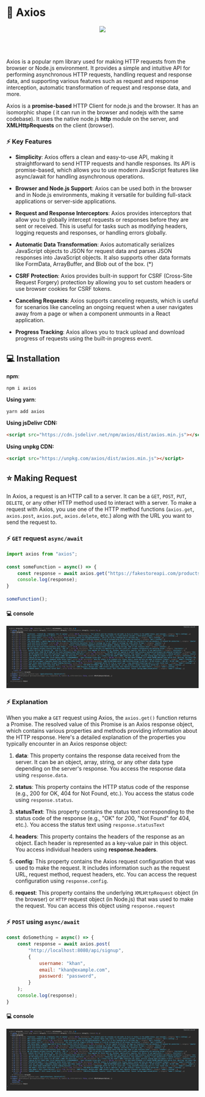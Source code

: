 # 📍 Axios

<div align="center">
<img src="https://upload.wikimedia.org/wikipedia/commons/thumb/d/d1/Axios_%28computer_library%29_logo.svg/2560px-Axios_%28computer_library%29_logo.svg.png" />
</div>

<br>
<br>
<br>

Axios is a popular npm library used for making HTTP requests from the browser or Node.js environment. It provides a simple and intuitive API for performing asynchronous HTTP requests, handling request and response data, and supporting various features such as request and response interception, automatic transformation of request and response data, and more.


Axios is a **promise-based** HTTP Client for node.js and the browser. It has an isomorphic shape ( it can run in the browser and nodejs with the same codebase). It uses the native node.js **http** module on the server, and **XMLHttpRequests** on the client (browser).

### ⚡ Key Features

* **Simplicity**: Axios offers a clean and easy-to-use API, making it straightforward to send HTTP requests and handle responses. Its API is promise-based, which allows you to use modern JavaScript features like async/await for handling asynchronous operations.

* **Browser and Node.js Support**: Axios can be used both in the browser and in Node.js environments, making it versatile for building full-stack applications or server-side applications.

* **Request and Response Interceptors**: Axios provides interceptors that allow you to globally intercept requests or responses before they are sent or received. This is useful for tasks such as modifying headers, logging requests and responses, or handling errors globally.

* **Automatic Data Transformation**: Axios automatically serializes JavaScript objects to JSON for request data and parses JSON responses into JavaScript objects. It also supports other data formats like FormData, ArrayBuffer, and Blob out of the box. (*)

* **CSRF Protection**: Axios provides built-in support for CSRF (Cross-Site Request Forgery) protection by allowing you to set custom headers or use browser cookies for CSRF tokens.

* **Canceling Requests**: Axios supports canceling requests, which is useful for scenarios like canceling an ongoing request when a user navigates away from a page or when a component unmounts in a React application.

* **Progress Tracking**: Axios allows you to track upload and download progress of requests using the built-in progress event.

## 💻 Installation

**npm**:

```
npm i axios
```

**Using yarn**:

```
yarn add axios
```

**Using jsDelivr CDN:**

```html
<script src="https://cdn.jsdelivr.net/npm/axios/dist/axios.min.js"></script>
```

**Using unpkg CDN:**

```html
<script src="https://unpkg.com/axios/dist/axios.min.js"></script>
```

## ⭐ Making Request

In Axios, a request is an HTTP call to a server. It can be a `GET`, `POST`, `PUT`, `DELETE`, or any other HTTP method used to interact with a server. To make a request with Axios, you use one of the HTTP method functions (`axios.get`, `axios.post`, `axios.put`, `axios.delete`, etc.) along with the URL you want to send the request to.

### ⚡ `GET` request `async/await`

```js
import axios from "axios";

const someFunction = async() => {
    const response = await axios.get("https://fakestoreapi.com/products");
    console.log(response);
}

someFunction();
```

#### 💻 console

![demo](/assets/demo23.png)

### ⚡ Explanation


When you make a `GET` request using Axios, the `axios.get()` function returns a Promise. The resolved value of this Promise is an Axios response object, which contains various properties and methods providing information about the HTTP response. Here's a detailed explanation of the properties you typically encounter in an Axios response object:

1. **data**: This property contains the response data received from the server. It can be an object, array, string, or any other data type depending on the server's response. You access the response data using `response.data`.

2. **status**: This property contains the HTTP status code of the response (e.g., 200 for OK, 404 for Not Found, etc.). You access the status code using `response.status`.

3. **statusText**: This property contains the status text corresponding to the status code of the response (e.g., "OK" for 200, "Not Found" for 404, etc.). You access the status text using `response.statusText`

4. **headers**: This property contains the headers of the response as an object. Each header is represented as a key-value pair in this object. You access individual headers using **response.headers**.

5. **config**: This property contains the Axios request configuration that was used to make the request. It includes information such as the request URL, request method, request headers, etc. You can access the request configuration using `response.config`.

6. **request**: This property contains the underlying `XMLHttpRequest` object (in the browser) or `HTTP` request object (in Node.js) that was used to make the request. You can access this object using `response.request`

### ⚡ `POST` using `async/await`

```jsx
const doSomething = async() => {
    const response = await axios.post(
        "http://localhost:8080/api/signup",
        {
            username: "khan",
            email: "khan@example.com",
            password: "password",
        }
    );
    console.log(response);
}
```

#### 💻 console

![demo](/assets/demo23.png)